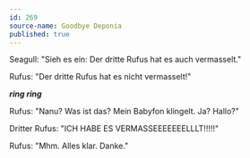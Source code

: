```yaml
---
id: 269
source-name: Goodbye Deponia
published: true
---
```

 Seagull: "Sieh es ein: Der dritte Rufus hat es auch vermasselt."

 Rufus: "Der dritte Rufus hat es nicht vermasselt!"

 ***ring ring***

 Rufus: "Nanu? Was ist das? Mein Babyfon klingelt. Ja? Hallo?"

 Dritter Rufus: "ICH HABE ES VERMASSEEEEEEELLLT!!!!!"

 Rufus: "Mhm. Alles klar. Danke."
